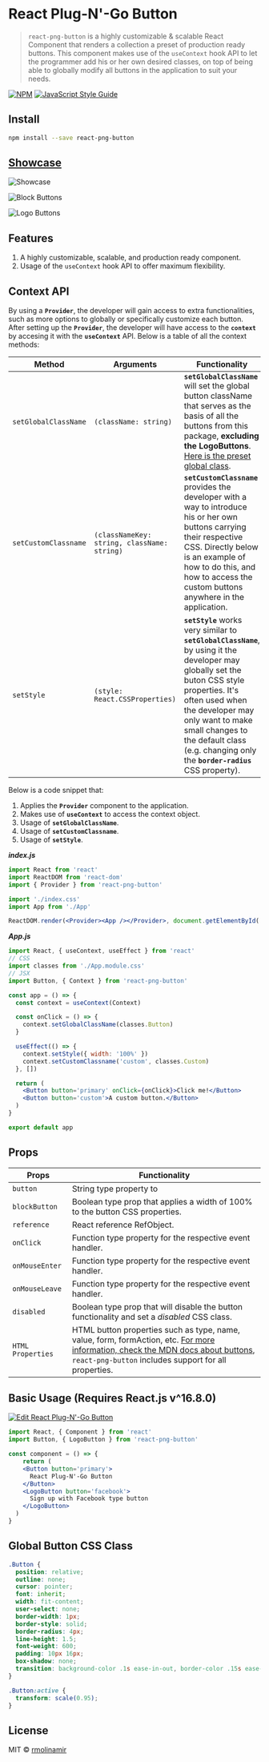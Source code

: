 # React Plug-N'-Go Button

> `react-png-button` is a highly customizable & scalable React Component that renders a collection a preset of production ready buttons. This component makes use of the `useContext` hook API to let the programmer add his or her own desired classes, on top of being able to globally modify all buttons in the application to suit your needs.

[![NPM](https://img.shields.io/npm/v/react-png-button.svg)](https://www.npmjs.com/package/react-png-button) [![JavaScript Style Guide](https://img.shields.io/badge/code_style-standard-brightgreen.svg)](https://standardjs.com)

## Install

```bash
npm install --save react-png-button
```

## [Showcase](https://www.robertmolina.dev/codelab/react-svg-library)

![Showcase](https://i.imgur.com/mT5pahw.png "Showcase")

![Block Buttons](https://i.imgur.com/EFOT5iZ.png "Block Buttons")

![Logo Buttons](https://i.imgur.com/l9DCeXf.png "Logo Buttons")

## Features

1. A highly customizable, scalable, and production ready component.
2. Usage of the `useContext` hook API to offer maximum flexibility.

## Context API

By using a **`Provider`**, the developer will gain access to extra functionalities, such as more options to globally or specifically customize each button. After setting up the **`Provider`**, the developer will have access to the **`context`** by accesing it with the **`useContext`** API. Below is a table of all the context methods:

Method                |       Arguments    | Functionality
-------------         |      ------------- | -------------
`setGlobalClassName`  |       `(className: string)`    | **`setGlobalClassName`** will set the global button className that serves as the basis of all the buttons from this package, **excluding the LogoButtons**. [Here is the preset global class](#global-button-css-class).
`setCustomClassname`  |       `(classNameKey: string, className: string)`    | **`setCustomClassname`** provides the developer with a way to introduce his or her own buttons carrying their respective CSS. Directly below is an example of how to do this, and how to access the custom buttons anywhere in the application.
`setStyle`            |       `(style: React.CSSProperties)`    | **`setStyle`** works very similar to **`setGlobalClassName`**, by using it the developer may globally set the buton CSS style properties. It's often used when the developer may only want to make small changes to the default class (e.g. changing only the **`border-radius`** CSS property).

Below is a code snippet that:

1. Applies the **`Provider`** component to the application.
2. Makes use of **`useContext`** to access the context object.
3. Usage of **`setGlobalClassName`**.
4. Usage of **`setCustomClassname`**.
5. Usage of **`setStyle`**.

***index.js***

```jsx
import React from 'react'
import ReactDOM from 'react-dom'
import { Provider } from 'react-png-button'

import './index.css'
import App from './App'

ReactDOM.render(<Provider><App /></Provider>, document.getElementById('root'))
```

***App.js***

```jsx
import React, { useContext, useEffect } from 'react'
// CSS
import classes from './App.module.css'
// JSX
import Button, { Context } from 'react-png-button'

const app = () => {
  const context = useContext(Context)

  const onClick = () => {
    context.setGlobalClassName(classes.Button)
  }

  useEffect(() => {
    context.setStyle({ width: '100%' })
    context.setCustomClassname('custom', classes.Custom)
  }, [])

  return (
    <Button button='primary' onClick={onClick}>Click me!</Button>
    <Button button='custom'>A custom button.</Button>
  )
}

export default app
```

## Props

Props               |       Functionality
-------------       |       -------------
`button`            |       String type property to 
`blockButton`       |       Boolean type prop that applies a width of 100% to the button CSS properties.
`reference`         |       React reference RefObject.
`onClick`           |       Function type property for the respective event handler.
`onMouseEnter`      |       Function type property for the respective event handler.
`onMouseLeave`      |       Function type property for the respective event handler.
`disabled`          |       Boolean type prop that will disable the button functionality and set a *disabled* CSS class.
`HTML Properties`   |       HTML button properties such as type, name, value, form, formAction, etc. [For more information, check the MDN docs about buttons](https://developer.mozilla.org/en-US/docs/Web/HTML/Element/button), `react-png-button` includes support for all properties.

## Basic Usage (Requires React.js v^16.8.0)

[![Edit React Plug-N'-Go Button](https://codesandbox.io/static/img/play-codesandbox.svg)](https://codesandbox.io/s/181ykv0zz4)

```jsx
import React, { Component } from 'react'
import Button, { LogoButton } from 'react-png-button'

const component = () => {
    return (
    <Button button='primary'>
      React Plug-N'-Go Button
    </Button>
    <LogoButton button='facebook'>
      Sign up with Facebook type button
    </LogoButton>
  )
}
```

## Global Button CSS Class

```css
.Button {
  position: relative;
  outline: none;
  cursor: pointer;
  font: inherit;
  width: fit-content;
  user-select: none;
  border-width: 1px;
  border-style: solid;
  border-radius: 4px;
  line-height: 1.5;
  font-weight: 600;
  padding: 10px 16px;
  box-shadow: none;
  transition: background-color .1s ease-in-out, border-color .15s ease-in-out,box-shadow .15s ease-in-out, opacity ease 0.15s, transform ease 0.15s;
}

.Button:active {
  transform: scale(0.95);
}
```

## License

MIT © [rmolinamir](https://github.com/rmolinamir)
